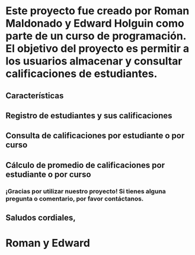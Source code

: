 # **Este proyecto fue creado por Roman Maldonado y Edward Holguin como parte de un curso de programación. El objetivo del proyecto es permitir a los usuarios almacenar y consultar calificaciones de estudiantes.**

## Características
## Registro de estudiantes y sus calificaciones
## Consulta de calificaciones por estudiante o por curso
## Cálculo de promedio de calificaciones por estudiante o por curso
### ¡Gracias por utilizar nuestro proyecto! Si tienes alguna pregunta o comentario, por favor contáctanos.

## Saludos cordiales,

# Roman y Edward
